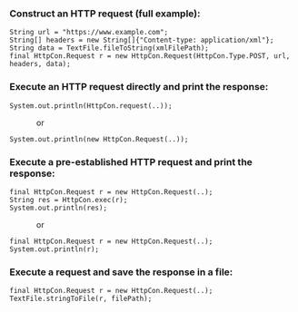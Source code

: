 ### Construct an HTTP request (full example):
```
String url = "https://www.example.com";
String[] headers = new String[]{"Content-type: application/xml"};
String data = TextFile.fileToString(xmlFilePath);
final HttpCon.Request r = new HttpCon.Request(HttpCon.Type.POST, url, headers, data);
```

### Execute an HTTP request directly and print the response:
```
System.out.println(HttpCon.request(..));
```
&nbsp; &nbsp; &nbsp; &nbsp; &nbsp; &nbsp; or
```
System.out.println(new HttpCon.Request(..));
```

### Execute a pre-established HTTP request and print the response:
```
final HttpCon.Request r = new HttpCon.Request(..);
String res = HttpCon.exec(r);
System.out.println(res);
```
&nbsp; &nbsp; &nbsp; &nbsp; &nbsp; &nbsp; or
```
final HttpCon.Request r = new HttpCon.Request(..);
System.out.println(r);
```

### Execute a request and save the response in a file:
```
final HttpCon.Request r = new HttpCon.Request(..);
TextFile.stringToFile(r, filePath);
```
